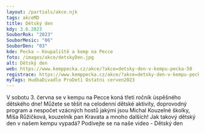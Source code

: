 ```yaml
---
layout: /partials/akce.njk
tags: akceMD
title: Dětský den
kdy: 3.6.2023
SouborRok: "2023"
SouborMesic: "06"
SouborDen: "03"
kde: Pecka – Koupaliště a kemp na Pecce
foto: /images/akce/detskyDen.jpg
alt: Dětský den
web: https://www.kemppecka.cz/akce/?akce=detsky-den-v-kempu-pecka-50
registrace: https://www.kemppecka.cz/akce/?akce=detsky-den-v-kempu-pecka-50
myTags: HudbaDivadlo ProDeti Ostatni cerven2023
---
```


V sobotu 3. června se v kempu na Pecce koná třetí ročník úspěšného dětského dne! Můžete se těšit na celodenní dětské aktivity, doprovodný program a nespočet vzácných hostů jakými jsou Michal Kouzelné školky, Míša Růžičková, kouzelník pan Kravata a mnoho dalších! Jak takový dětský den v našem kempu vypadá? Podívejte se na naše video - Dětský den